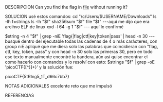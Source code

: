 DESCRIPCION
Can you find the flag in [file](https://jupiter.challenges.picoctf.org/static/94d00153b0057d37da225ee79a846c62/strings) without running it?
 
SOLUCION
usé estos comandos:
cd "/c/Users/$USERNAME/Downloads"
ls -lh
f=strings
ls -lh "$f"
sha256sum "$f"
file "$f" ---aquí me dijo que era arcihvo ELF de linux
xxd -l 64 -g 1 "$f" --- aquí lo confirmé

$string -n 4 "$f" | grep -niE 'flag\{|flag|ctf|key|token|pass' | head -n 30 --- 
busqué dentro del ejecutable todas las cadenas de 4 o más carácteres, con group niE apliqué que me diera solo las palabras que coincidieran con "flag, ctf, key, token, pass" y con head -n 30 solo las primeras 30, pero en todo ese texto manualmente encontré la bandera, aún asi quise encontrar el como hacerlo con comandos y lo resolví con esto:
$strings "$f" | grep -oE 'picoCTF\{[^}]+\}'
y la solución fue:

picoCTF{5tRIng5_1T_d66c7bb7}

NOTAS ADICIONALES
excelente reto que me impulsó 

REFERENCIAS